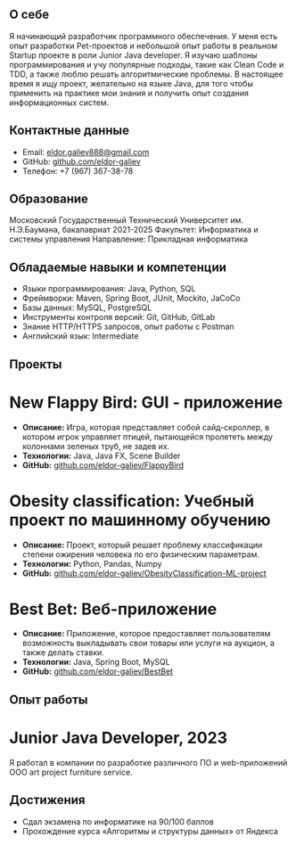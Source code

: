 ## О себе
Я начинающий разработчик программного обеспечения. У меня есть опыт разработки Pet-проектов и небольшой опыт работы в реальном Startup проекте в роли Junior Java developer. Я изучаю шаблоны программирования и учу популярные подходы, такие как Clean Code и TDD, а также люблю решать алгоритмические проблемы. В настоящее время я ищу проект, желательно на языке Java, для того чтобы применить на практике мои знания и получить опыт создания информационных систем.

## Контактные данные
- Email: eldor.galiev888@gmail.com
- GitHub: [github.com/eldor-galiev](https://github.com/eldor-galiev)
- Телефон: +7 (967) 367-38-78

## Образование
Московский Государственный Технический Университет им. Н.Э.Баумана, бакалавриат
2021-2025
Факультет: Информатика и системы управления
Направление: Прикладная информатика

## Обладаемые навыки и компетенции
- Языки программирования: Java, Python, SQL
- Фреймворки: Maven, Spring Boot, JUnit, Mockito, JaCoCo
- Базы данных: MySQL, PostgreSQL
- Инструменты контроля версий: Git, GitHub, GitLab
- Знание HTTP/HTTPS запросов, опыт работы с Postman
- Английский язык: Intermediate

## Проекты
# New Flappy Bird: GUI - приложение
- **Описание:** Игра, которая представляет собой сайд-скроллер, в котором игрок управляет птицей, пытающейся пролететь между колоннами зеленых труб, не задев их.
- **Технологии:** Java, Java FX, Scene Builder
- **GitHub:** [github.com/eldor-galiev/FlappyBird](https://github.com/eldor-galiev/FlappyBird)

# Obesity classification: Учебный проект по машинному обучению
- **Описание:** Проект, который решает проблему классификации степени ожирения человека по его физическим параметрам.
- **Технологии:** Python, Pandas, Numpy
- **GitHub:** [github.com/eldor-galiev/ObesityClassification-ML-project](https://github.com/eldor-galiev/ObesityClassification-ML-project)

# Best Bet: Веб-приложение
- **Описание:** Приложение, которое предоставляет пользователям возможность выкладывать свои товары или услуги на аукцион, а также делать ставки.
- **Технологии:** Java, Spring Boot, MySQL
- **GitHub:** [github.com/eldor-galiev/BestBet](https://github.com/eldor-galiev/BestBet)

## Опыт работы
# Junior Java Developer, 2023
Я работал в компании по разработке различного ПО и web-приложений ООО art project furniture service.

## Достижения
- Сдал экзамена по информатике на 90/100 баллов
- Прохождение курса «Алгоритмы и структуры данных» от Яндекса
